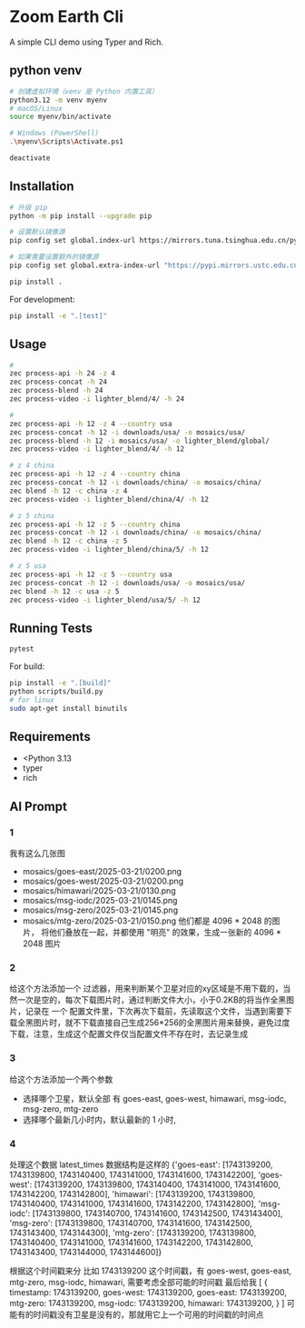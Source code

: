 # Zoom Earth Cli

A simple CLI demo using Typer and Rich.

## python venv

```bash
# 创建虚拟环境（venv 是 Python 内置工具）
python3.12 -m venv myenv
# macOS/Linux
source myenv/bin/activate

# Windows (PowerShell)
.\myenv\Scripts\Activate.ps1

deactivate
```

## Installation

```bash
# 升级 pip
python -m pip install --upgrade pip

# 设置默认镜像源
pip config set global.index-url https://mirrors.tuna.tsinghua.edu.cn/pypi/web/simple

# 如果需要设置额外的镜像源
pip config set global.extra-index-url "https://pypi.mirrors.ustc.edu.cn/simple/ https://pypi.doubanio.com/simple/"

pip install .
```

For development:
```bash
pip install -e ".[test]"
```

## Usage

```bash
#
zec process-api -h 24 -z 4
zec process-concat -h 24
zec process-blend -h 24
zec process-video -i lighter_blend/4/ -h 24
```


```bash
#
zec process-api -h 12 -z 4 --country usa
zec process-concat -h 12 -i downloads/usa/ -o mosaics/usa/
zec process-blend -h 12 -i mosaics/usa/ -o lighter_blend/global/
zec process-video -i lighter_blend/4/ -h 12
```

```bash
# z 4 china
zec process-api -h 12 -z 4 --country china
zec process-concat -h 12 -i downloads/china/ -o mosaics/china/
zec blend -h 12 -c china -z 4
zec process-video -i lighter_blend/china/4/ -h 12
```
```bash
# z 5 china
zec process-api -h 12 -z 5 --country china
zec process-concat -h 12 -i downloads/china/ -o mosaics/china/
zec blend -h 12 -c china -z 5
zec process-video -i lighter_blend/china/5/ -h 12
```
```bash
# z 5 usa
zec process-api -h 12 -z 5 --country usa
zec process-concat -h 12 -i downloads/usa/ -o mosaics/usa/
zec blend -h 12 -c usa -z 5
zec process-video -i lighter_blend/usa/5/ -h 12
```
## Running Tests

```bash
pytest
```

For build:

```bash
pip install -e ".[build]"
python scripts/build.py
# for linux
sudo apt-get install binutils
```

## Requirements

- <Python 3.13
- typer
- rich

## AI Prompt

### 1

我有这么几张图
- mosaics/goes-east/2025-03-21/0200.png
- mosaics/goes-west/2025-03-21/0200.png
- mosaics/himawari/2025-03-21/0130.png
- mosaics/msg-iodc/2025-03-21/0145.png
- mosaics/msg-zero/2025-03-21/0145.png
- mosaics/mtg-zero/2025-03-21/0150.png
他们都是 4096 * 2048 的图片，
将他们叠放在一起，并都使用 "明亮" 的效果，生成一张新的 4096 * 2048 图片

### 2

给这个方法添加一个 过滤器，用来判断某个卫星对应的xy区域是不用下载的，当然一次是空的，每次下载图片时，通过判断文件大小，小于0.2KB的将当作全黑图片，记录在 一个 配置文件里，下次再次下载前，先读取这个文件，当遇到需要下载全黑图片时，就不下载直接自己生成256*256的全黑图片用来替换，避免过度下载，注意，生成这个配置文件仅当配置文件不存在时，去记录生成

### 3 

给这个方法添加一个两个参数

- 选择哪个卫星，默认全部 有 goes-east, goes-west, himawari, msg-iodc, msg-zero, mtg-zero
- 选择哪个最新几小时内，默认最新的 1 小时,

### 4

处理这个数据 latest_times
数据结构是这样的
{'goes-east': [1743139200,
               1743139800,
               1743140400,
               1743141000,
               1743141600,
               1743142200],
 'goes-west': [1743139200,
               1743139800,
               1743140400,
               1743141000,
               1743141600,
               1743142200,
               1743142800],
 'himawari': [1743139200,
              1743139800,
              1743140400,
              1743141000,
              1743141600,
              1743142200,
              1743142800],
 'msg-iodc': [1743139800, 1743140700, 1743141600, 1743142500, 1743143400],
 'msg-zero': [1743139800,
              1743140700,
              1743141600,
              1743142500,
              1743143400,
              1743144300],
 'mtg-zero': [1743139200,
              1743139800,
              1743140400,
              1743141000,
              1743141600,
              1743142200,
              1743142800,
              1743143400,
              1743144000,
              1743144600]}

根据这个时间戳来分
比如 1743139200 这个时间戳，有 goes-west, goes-east, mtg-zero, msg-iodc, himawari,
需要考虑全部可能的时间戳
最后给我
[
  {
    timestamp: 1743139200,
    goes-west: 1743139200,
    goes-east: 1743139200,
    mtg-zero: 1743139200,
    msg-iodc: 1743139200,
    himawari: 1743139200,
  }
]
可能有的时间戳没有卫星是没有的，那就用它上一个可用的时间戳的时间点
